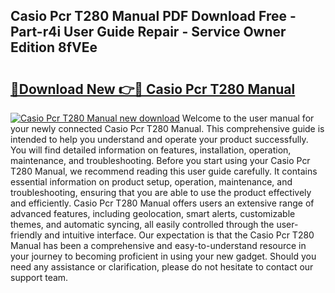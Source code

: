 ## Casio Pcr T280 Manual PDF Download Free - Part-r4i User Guide Repair - Service Owner Edition 8fVEe

# <h2><a href="http://bc11925.oget.top/?id=Casio+Pcr+T280+Manual">🔗Download New 👉🔴 Casio Pcr T280 Manual</a></h2>

[![Casio Pcr T280 Manual new download](https://i.imgur.com/5g1atiW.png)](http://bc11925.oget.top/?id=Casio+Pcr+T280+Manual)
Welcome to the user manual for your newly connected Casio Pcr T280 Manual. This comprehensive guide is intended to help you understand and operate your product successfully. You will find detailed information on features, installation, operation, maintenance, and troubleshooting. Before you start using your Casio Pcr T280 Manual, we recommend reading this user guide carefully. It contains essential information on product setup, operation, maintenance, and troubleshooting, ensuring that you are able to use the product effectively and efficiently. Casio Pcr T280 Manual offers users an extensive range of advanced features, including geolocation, smart alerts, customizable themes, and automatic syncing, all easily controlled through the user-friendly and intuitive interface. Our expectation is that the Casio Pcr T280 Manual has been a comprehensive and easy-to-understand resource in your journey to becoming proficient in using your new gadget. Should you need any assistance or clarification, please do not hesitate to contact our support team.
